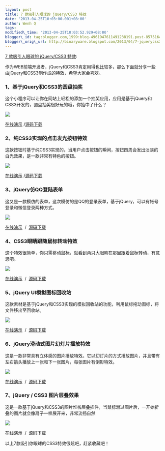 ```yaml
--- 
layout: post 
title: 7 款吸引人眼球的 jQuery/CSS3 特效 
date: '2013-04-25T10:03:00.001+08:00' 
author: Wenh Q
tags:
modified\_time: '2013-04-25T10:03:52.929+08:00' 
blogger\_id: tag:blogger.com,1999:blog-4961947611491238191.post-8575164010776457314
blogger\_orig\_url: http://binaryware.blogspot.com/2013/04/7-jquerycss3.html
--- 
```

[7
款吸引人眼球的 jQuery/CSS3
特效](http://www.oschina.net/news/39924/7-jquery-css3-effects):

作为WEB前端开发者，jQuery和CSS3肯定用得也比较多，那么下面就分享一些由jQuery和CSS3制作成的特效，希望大家会喜欢。


### 1、基于jQuery和CSS3的圆盘抽奖

这个小程序可以让你在网站上轻松的添加一个抽奖应用，应用是基于jQuery和CSS3开发的，圆盘抽奖很好玩的哦，你抽中了什么？

![](http://static.oschina.net/uploads/img/201304/25085434_dBQ8.jpg)

[在线演示](http://js.itivy.com/jiaoben823/index.html) /[源码下载](http://js.itivy.com/?p=369)


### 2、纯CSS3实现的点击发光按钮特效

这款按钮时基于纯CSS3实现的，当用户点击按钮的瞬间，按钮四周会发出淡淡的白光效果，是一款非常有特色的按钮。

![](http://static.oschina.net/uploads/img/201304/25085434_WHH7.jpg)

[在线演示](http://js.itivy.com/jiaoben848/index.html) /[源码下载](http://js.itivy.com/?p=357)


### 3、jQuery仿QQ登陆表单

这又是一款模仿的表单，这次模仿的是QQ的登录表单，基于jQuery，可以有帐号登录和微信登录两种方式。

![](http://static.oschina.net/uploads/img/201304/25085434_pz0t.jpg)

[在线演示](http://js.itivy.com/jiaoben850/index.html)  /
 [源码下载](http://js.itivy.com/?p=365)


### 4、CSS3眼睛跟随鼠标转动特效

这个特效很简单，你只需移动鼠标，就看到两只大眼睛在那里跟着鼠标转动，有意思吧。

![](http://static.oschina.net/uploads/img/201304/25085434_1kcr.jpg)

[在线演示](http://js.itivy.com/jiaoben824/index.html)  /
 [源码下载](http://js.itivy.com/?p=374)


### 5、jQuery UI模拟图标回收站

这款素材是基于jQuery和CSS3实现的模拟回收站的功能，利用鼠标拖动图标，将文件移出至回收站。

![](http://static.oschina.net/uploads/img/201304/25085434_Rmgf.jpg)

[在线演示](http://js.itivy.com/jiaoben843/index.html)  /
 [源码下载](http://js.itivy.com/?p=352)


### 6、jQuery滑动式图片幻灯片播放特效

这是一款非常具有立体感的图片播放特效。它以幻灯片的方式播放图片，并且带有左右箭头播放上一张和下一张图片，每张图片有倒影特效。

![](http://static.oschina.net/uploads/img/201304/25085434_wUJ3.jpg)

[在线演示](http://js.itivy.com/jiaoben833/index.html)  /
 [源码下载](http://js.itivy.com/?p=336)


### 7、jQuery / CSS3 图片层叠效果

这是一款基于jQuery和CSS3的图片堆栈层叠插件，当鼠标滑过图片后，一开始折叠的图片就会像扇子一样展开来，非常流畅自然

![](http://static.oschina.net/uploads/img/201304/25085434_z7Zj.jpg)

[在线演示](http://js.itivy.com/jiaoben839/index.html)  /
 [源码下载](http://js.itivy.com/?p=328)

以上7款吸引你眼球的CSS3特效很炫吧，赶紧收藏吧！
